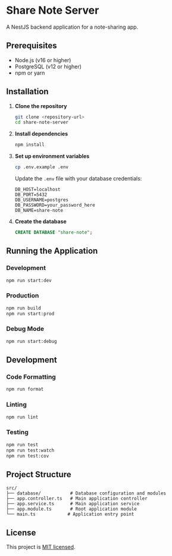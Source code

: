 # Share Note Server

A NestJS backend application for a note-sharing app.

## Prerequisites

- Node.js (v16 or higher)
- PostgreSQL (v12 or higher)
- npm or yarn

## Installation

1. **Clone the repository**

   ```bash
   git clone <repository-url>
   cd share-note-server
   ```

2. **Install dependencies**

   ```bash
   npm install
   ```

3. **Set up environment variables**

   ```bash
   cp .env.example .env
   ```

   Update the `.env` file with your database credentials:

   ```env
   DB_HOST=localhost
   DB_PORT=5432
   DB_USERNAME=postgres
   DB_PASSWORD=your_password_here
   DB_NAME=share-note
   ```

4. **Create the database**
   ```sql
   CREATE DATABASE "share-note";
   ```

## Running the Application

### Development

```bash
npm run start:dev
```

### Production

```bash
npm run build
npm run start:prod
```

### Debug Mode

```bash
npm run start:debug
```

## Development

### Code Formatting

```bash
npm run format
```

### Linting

```bash
npm run lint
```

### Testing

```bash
npm run test
npm run test:watch
npm run test:cov
```

## Project Structure

```
src/
├── database/           # Database configuration and modules
├── app.controller.ts   # Main application controller
├── app.service.ts      # Main application service
├── app.module.ts       # Root application module
└── main.ts            # Application entry point
```

## License

This project is [MIT licensed](LICENSE).
